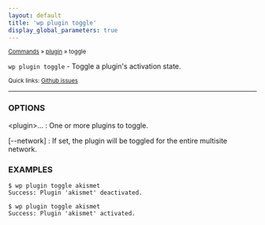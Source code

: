 ```yaml
---
layout: default
title: 'wp plugin toggle'
display_global_parameters: true
---
```


<small>[Commands](/commands/) &raquo; [plugin](/commands/plugin/) &raquo; toggle</small>

`wp plugin toggle` - Toggle a plugin's activation state.

<small>Quick links: <a href="https://github.com/wp-cli/wp-cli/issues?q=is%3Aopen+label%3Acommand%3Aplugin-toggle+sort%3Aupdated-desc">Github issues</a></small>

<hr />

### OPTIONS

&lt;plugin&gt;...
: One or more plugins to toggle.

[\--network]
: If set, the plugin will be toggled for the entire multisite network.

### EXAMPLES

    $ wp plugin toggle akismet
    Success: Plugin 'akismet' deactivated.

    $ wp plugin toggle akismet
    Success: Plugin 'akismet' activated.




